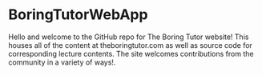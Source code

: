 # BoringTutorWebApp
Hello and welcome to the GitHub repo for The Boring Tutor website! This houses all of the content at theboringtutor.com as well as source code for corresponding lecture contents. The site welcomes contributions from the community in a variety of ways!.
